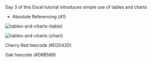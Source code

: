 Day 3 of this Excel tutorial introduces simple use of tables and charts

* Absolute Referencing ($A$1)

![tables-and-charts-(table)](https://github.com/user-attachments/assets/4df4c38e-10e2-424a-98fd-47882414a057)

![tables-and-charts-(chart)](https://github.com/user-attachments/assets/e93abf7d-b0a3-441e-81c5-37c3173250f0)

Cherry Red hexcode (#D2042D)

Oak hexcode (#D8B589)
